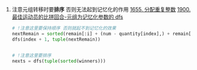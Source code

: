 1. 注意元组转移时要**排序** 否则无法起到记忆化的作用
   [1655. 分配重复整数](1655.%20%E5%88%86%E9%85%8D%E9%87%8D%E5%A4%8D%E6%95%B4%E6%95%B0.py)
   [1900. 最佳运动员的比拼回合-元组为记忆化参数的 dfs](1900.%20%E6%9C%80%E4%BD%B3%E8%BF%90%E5%8A%A8%E5%91%98%E7%9A%84%E6%AF%94%E6%8B%BC%E5%9B%9E%E5%90%88-%E5%85%83%E7%BB%84%E4%B8%BA%E8%AE%B0%E5%BF%86%E5%8C%96%E5%8F%82%E6%95%B0%E7%9A%84dfs.py)

   ```Python
   # !注意这里要保持顺序 否则就起不到记忆化的效果
   nextRemain = sorted(remain[:i] + (num - quantity[index],) + remain[i + 1 :])
   dfs(index + 1, tuple(nextRemain))


   # !注意这里要排序
   nexts = dfs(tuple(sorted(winners)))
   ```
